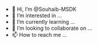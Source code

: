 - 👋 Hi, I’m @Souhaib-MSDK
- 👀 I’m interested in ...
- 🌱 I’m currently learning ...
- 💞️ I’m looking to collaborate on ...
- 📫 How to reach me ...

<!---
Souhaib-MSDK/Souhaib-MSDK is a ✨ special ✨ repository because its `README.md` (this file) appears on your GitHub profile.
You can click the Preview link to take a look at your changes.
--->
